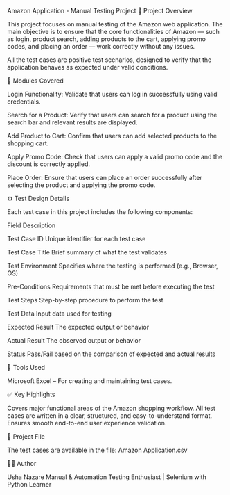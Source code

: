 Amazon Application - Manual Testing Project 
📘 Project Overview

This project focuses on manual testing of the Amazon web application.
The main objective is to ensure that the core functionalities of Amazon — such as login, product search, adding products to the cart, applying promo codes, and placing an order — work correctly without any issues.

All the test cases are positive test scenarios, designed to verify that the application behaves as expected under valid conditions.

🧩 Modules Covered

Login Functionality: Validate that users can log in successfully using valid credentials.

Search for a Product: Verify that users can search for a product using the search bar and relevant results are displayed.

Add Product to Cart: Confirm that users can add selected products to the shopping cart.

Apply Promo Code: Check that users can apply a valid promo code and the discount is correctly applied.

Place Order: Ensure that users can place an order successfully after selecting the product and applying the promo code.

⚙️ Test Design Details

Each test case in this project includes the following components:

   Field                                                  	Description
   
Test Case ID         	                        Unique identifier for each test case

Test Case Title         	                     Brief summary of what the test validates

Test Environment         	                     Specifies where the testing is performed (e.g., Browser, OS)

Pre-Conditions	                                 Requirements that must be met before executing the test

Test Steps	                                    Step-by-step procedure to perform the test

Test Data	                                    Input data used for testing

Expected Result	                              The expected output or behavior

Actual Result	                                 The observed output or behavior

Status	                                       Pass/Fail based on the comparison of expected and actual results


🧾 Tools Used

Microsoft Excel – For creating and maintaining test cases.

✅ Key Highlights

Covers major functional areas of the Amazon shopping workflow.
All test cases are written in a clear, structured, and easy-to-understand format.
Ensures smooth end-to-end user experience validation.

📂 Project File

The test cases are available in the file:
Amazon Application.csv

👩‍💻 Author

Usha Nazare
Manual & Automation Testing Enthusiast | Selenium with Python Learner
